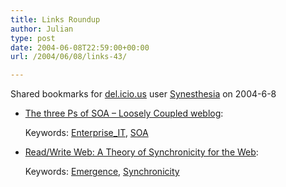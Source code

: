 ```yaml
---
title: Links Roundup
author: Julian
type: post
date: 2004-06-08T22:59:00+00:00
url: /2004/06/08/links-43/

---
```

Shared bookmarks for [del.icio.us][1] user  [Synesthesia][2] on 2004-6-8

  * [The three Ps of SOA &#8211; Loosely Coupled weblog][3]:
   
    Keywords: [Enterprise_IT][4], [SOA][5]
  * [Read/Write Web: A Theory of Synchronicity for the Web][6]:
   
    Keywords: [Emergence][7], [Synchronicity][8]

 [1]: http://del.icio.us/
 [2]: http://del.icio.us/synesthesia
 [3]: http://www.looselycoupled.com/blog/lc00aa00036.html "http://www.looselycoupled.com/blog/lc00aa00036.html"
 [4]: http://del.icio.us/synesthesia/Enterprise_IT
 [5]: http://del.icio.us/synesthesia/SOA
 [6]: http://www.readwriteweb.com/archives/001937.php "http://www.readwriteweb.com/archives/001937.php"
 [7]: http://del.icio.us/synesthesia/Emergence
 [8]: http://del.icio.us/synesthesia/Synchronicity